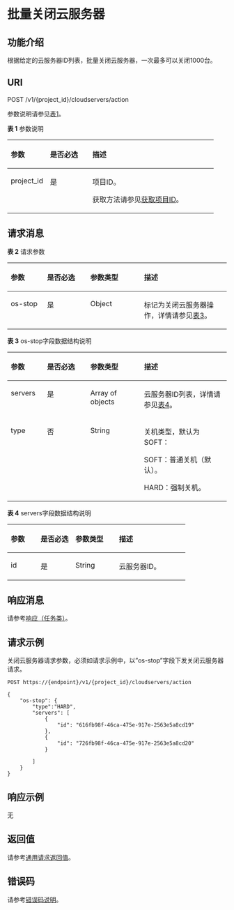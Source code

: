 # 批量关闭云服务器<a name="ZH-CN_TOPIC_0020212651"></a>

## 功能介绍<a name="section14270750"></a>

根据给定的云服务器ID列表，批量关闭云服务器，一次最多可以关闭1000台。

## URI<a name="section61327894"></a>

POST /v1/\{project\_id\}/cloudservers/action

参数说明请参见[表1](#table66418347)。

**表 1**  参数说明

<a name="table66418347"></a>
<table><thead align="left"><tr id="row49507636"><th class="cellrowborder" valign="top" width="19.05%" id="mcps1.2.4.1.1"><p id="p50695543"><a name="p50695543"></a><a name="p50695543"></a>参数</p>
</th>
<th class="cellrowborder" valign="top" width="20.549999999999997%" id="mcps1.2.4.1.2"><p id="p12698356"><a name="p12698356"></a><a name="p12698356"></a>是否必选</p>
</th>
<th class="cellrowborder" valign="top" width="60.4%" id="mcps1.2.4.1.3"><p id="p21933905"><a name="p21933905"></a><a name="p21933905"></a>描述</p>
</th>
</tr>
</thead>
<tbody><tr id="row31815862"><td class="cellrowborder" valign="top" width="19.05%" headers="mcps1.2.4.1.1 "><p id="p26948044"><a name="p26948044"></a><a name="p26948044"></a>project_id</p>
</td>
<td class="cellrowborder" valign="top" width="20.549999999999997%" headers="mcps1.2.4.1.2 "><p id="p35307962"><a name="p35307962"></a><a name="p35307962"></a>是</p>
</td>
<td class="cellrowborder" valign="top" width="60.4%" headers="mcps1.2.4.1.3 "><p id="p37593705"><a name="p37593705"></a><a name="p37593705"></a>项目ID。</p>
<p id="p1180512217438"><a name="p1180512217438"></a><a name="p1180512217438"></a>获取方法请参见<a href="获取项目ID.md">获取项目ID</a>。</p>
</td>
</tr>
</tbody>
</table>

## 请求消息<a name="section15080136"></a>

**表 2**  请求参数

<a name="table12156768"></a>
<table><thead align="left"><tr id="row44143566"><th class="cellrowborder" valign="top" width="16.538346165383462%" id="mcps1.2.5.1.1"><p id="p18859061"><a name="p18859061"></a><a name="p18859061"></a>参数</p>
</th>
<th class="cellrowborder" valign="top" width="19.73802619738026%" id="mcps1.2.5.1.2"><p id="p51188993"><a name="p51188993"></a><a name="p51188993"></a>是否必选</p>
</th>
<th class="cellrowborder" valign="top" width="24.437556244375564%" id="mcps1.2.5.1.3"><p id="p52667802"><a name="p52667802"></a><a name="p52667802"></a>参数类型</p>
</th>
<th class="cellrowborder" valign="top" width="39.28607139286072%" id="mcps1.2.5.1.4"><p id="p38233575"><a name="p38233575"></a><a name="p38233575"></a>描述</p>
</th>
</tr>
</thead>
<tbody><tr id="row9911889"><td class="cellrowborder" valign="top" width="16.538346165383462%" headers="mcps1.2.5.1.1 "><p id="p64665535"><a name="p64665535"></a><a name="p64665535"></a>os-stop</p>
</td>
<td class="cellrowborder" valign="top" width="19.73802619738026%" headers="mcps1.2.5.1.2 "><p id="p3416986"><a name="p3416986"></a><a name="p3416986"></a>是</p>
</td>
<td class="cellrowborder" valign="top" width="24.437556244375564%" headers="mcps1.2.5.1.3 "><p id="p8340425"><a name="p8340425"></a><a name="p8340425"></a>Object</p>
</td>
<td class="cellrowborder" valign="top" width="39.28607139286072%" headers="mcps1.2.5.1.4 "><p id="p40372317"><a name="p40372317"></a><a name="p40372317"></a>标记为关闭云服务器操作，详情请参见<a href="#table51053190162024">表3</a>。</p>
</td>
</tr>
</tbody>
</table>

**表 3**  os-stop字段数据结构说明

<a name="table51053190162024"></a>
<table><thead align="left"><tr id="row27328423162024"><th class="cellrowborder" valign="top" width="16.538346165383462%" id="mcps1.2.5.1.1"><p id="p6705171622715"><a name="p6705171622715"></a><a name="p6705171622715"></a>参数</p>
</th>
<th class="cellrowborder" valign="top" width="19.73802619738026%" id="mcps1.2.5.1.2"><p id="p14705171632717"><a name="p14705171632717"></a><a name="p14705171632717"></a>是否必选</p>
</th>
<th class="cellrowborder" valign="top" width="24.437556244375564%" id="mcps1.2.5.1.3"><p id="p17705151615277"><a name="p17705151615277"></a><a name="p17705151615277"></a>参数类型</p>
</th>
<th class="cellrowborder" valign="top" width="39.28607139286072%" id="mcps1.2.5.1.4"><p id="p570511161274"><a name="p570511161274"></a><a name="p570511161274"></a>描述</p>
</th>
</tr>
</thead>
<tbody><tr id="row21953637162024"><td class="cellrowborder" valign="top" width="16.538346165383462%" headers="mcps1.2.5.1.1 "><p id="p33414178162024"><a name="p33414178162024"></a><a name="p33414178162024"></a>servers</p>
</td>
<td class="cellrowborder" valign="top" width="19.73802619738026%" headers="mcps1.2.5.1.2 "><p id="p22193916162024"><a name="p22193916162024"></a><a name="p22193916162024"></a>是</p>
</td>
<td class="cellrowborder" valign="top" width="24.437556244375564%" headers="mcps1.2.5.1.3 "><p id="p52876762162024"><a name="p52876762162024"></a><a name="p52876762162024"></a>Array of objects</p>
</td>
<td class="cellrowborder" valign="top" width="39.28607139286072%" headers="mcps1.2.5.1.4 "><p id="p26671950162024"><a name="p26671950162024"></a><a name="p26671950162024"></a>云服务器ID列表，详情请参见<a href="#table48932206">表4</a>。</p>
</td>
</tr>
<tr id="row8227700141926"><td class="cellrowborder" valign="top" width="16.538346165383462%" headers="mcps1.2.5.1.1 "><p id="p62463948141926"><a name="p62463948141926"></a><a name="p62463948141926"></a>type</p>
</td>
<td class="cellrowborder" valign="top" width="19.73802619738026%" headers="mcps1.2.5.1.2 "><p id="p26415004141926"><a name="p26415004141926"></a><a name="p26415004141926"></a>否</p>
</td>
<td class="cellrowborder" valign="top" width="24.437556244375564%" headers="mcps1.2.5.1.3 "><p id="p59240589141926"><a name="p59240589141926"></a><a name="p59240589141926"></a>String</p>
</td>
<td class="cellrowborder" valign="top" width="39.28607139286072%" headers="mcps1.2.5.1.4 "><p id="p33758406141926"><a name="p33758406141926"></a><a name="p33758406141926"></a>关机类型，默认为SOFT：</p>
<p id="p28853449141951"><a name="p28853449141951"></a><a name="p28853449141951"></a>SOFT：普通关机（默认）。</p>
<p id="p18774459142010"><a name="p18774459142010"></a><a name="p18774459142010"></a>HARD：强制关机。</p>
</td>
</tr>
</tbody>
</table>

**表 4**  servers字段数据结构说明

<a name="table48932206"></a>
<table><thead align="left"><tr id="row2750866"><th class="cellrowborder" valign="top" width="16.728327167283272%" id="mcps1.2.5.1.1"><p id="p1530882182711"><a name="p1530882182711"></a><a name="p1530882182711"></a>参数</p>
</th>
<th class="cellrowborder" valign="top" width="19.548045195480455%" id="mcps1.2.5.1.2"><p id="p1930815213276"><a name="p1930815213276"></a><a name="p1930815213276"></a>是否必选</p>
</th>
<th class="cellrowborder" valign="top" width="24.437556244375564%" id="mcps1.2.5.1.3"><p id="p1230815218276"><a name="p1230815218276"></a><a name="p1230815218276"></a>参数类型</p>
</th>
<th class="cellrowborder" valign="top" width="39.28607139286072%" id="mcps1.2.5.1.4"><p id="p3308132152717"><a name="p3308132152717"></a><a name="p3308132152717"></a>描述</p>
</th>
</tr>
</thead>
<tbody><tr id="row46555465"><td class="cellrowborder" valign="top" width="16.728327167283272%" headers="mcps1.2.5.1.1 "><p id="p12896286"><a name="p12896286"></a><a name="p12896286"></a>id</p>
</td>
<td class="cellrowborder" valign="top" width="19.548045195480455%" headers="mcps1.2.5.1.2 "><p id="p37966223"><a name="p37966223"></a><a name="p37966223"></a>是</p>
</td>
<td class="cellrowborder" valign="top" width="24.437556244375564%" headers="mcps1.2.5.1.3 "><p id="p55365254"><a name="p55365254"></a><a name="p55365254"></a>String</p>
</td>
<td class="cellrowborder" valign="top" width="39.28607139286072%" headers="mcps1.2.5.1.4 "><p id="p28842926"><a name="p28842926"></a><a name="p28842926"></a>云服务器ID。</p>
</td>
</tr>
</tbody>
</table>

## 响应消息<a name="section1503503"></a>

请参考[响应（任务类）](响应（任务类）.md)。

## 请求示例<a name="section78042033102712"></a>

关闭云服务器请求参数，必须如请求示例中，以”os-stop”字段下发关闭云服务器请求。

```
POST https://{endpoint}/v1/{project_id}/cloudservers/action
```

```
{
    "os-stop": {
        "type":"HARD",
        "servers": [
            {
                "id": "616fb98f-46ca-475e-917e-2563e5a8cd19"
            },
            {
                "id": "726fb98f-46ca-475e-917e-2563e5a8cd20"
            }

        ]
    }
}
```

## 响应示例<a name="section14343105213539"></a>

无

## 返回值<a name="section27037160"></a>

请参考[通用请求返回值](通用请求返回值.md)。

## 错误码<a name="section85821649202813"></a>

请参考[错误码说明](错误码说明.md)。


